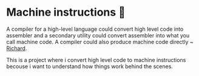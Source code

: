 # Machine instructions 🔭
A compiler for a high-level language could convert high level code 
into assembler and a secondary utility could convert assembler into 
what you call machine code. A compiler could also produce 
machine code directly ~ [Richard](https://www.google.com). 

This is a project where i convert high level code to machine instructions becouse i want to understand how things work behind the scenes.
